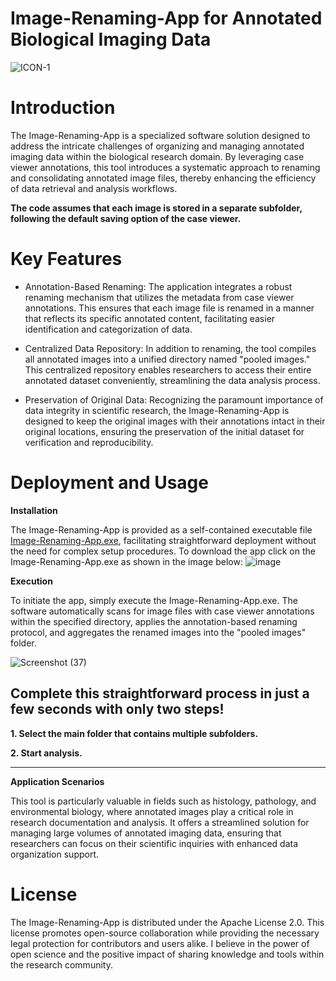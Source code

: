# **Image-Renaming-App for Annotated Biological Imaging Data**

  ![ICON-1](https://github.com/Anas-Odeh/Image-Renaming-App/assets/133384773/a0ca77ec-3ca9-430c-b4f5-f7c4c1409045)


# Introduction

The Image-Renaming-App is a specialized software solution designed to address the intricate challenges of organizing and managing annotated imaging data within the biological research domain. By leveraging case viewer annotations, this tool introduces a systematic approach to renaming and consolidating annotated image files, thereby enhancing the efficiency of data retrieval and analysis workflows.

**The code assumes that each image is stored in a separate subfolder, following the default saving option of the case viewer.**

# Key Features

* Annotation-Based Renaming: The application integrates a robust renaming mechanism that utilizes the metadata from case viewer annotations. This ensures that each image file is renamed in a manner that reflects its specific annotated content, facilitating easier identification and categorization of data.

* Centralized Data Repository: In addition to renaming, the tool compiles all annotated images into a unified directory named "pooled images." This centralized repository enables researchers to access their entire annotated dataset conveniently, streamlining the data analysis process.

* Preservation of Original Data: Recognizing the paramount importance of data integrity in scientific research, the Image-Renaming-App is designed to keep the original images with their annotations intact in their original locations, ensuring the preservation of the initial dataset for verification and reproducibility.

# Deployment and Usage

**Installation**

The Image-Renaming-App is provided as a self-contained executable file [Image-Renaming-App.exe](https://github.com/Anas-Odeh/Image-Renaming-App/releases/tag/Image-Renaming-App), facilitating straightforward deployment without the need for complex setup procedures.
To download the app click on the Image-Renaming-App.exe as shown in the image below:
![image](https://github.com/Anas-Odeh/Image-Renaming-App/assets/133384773/b708e2af-0c70-4ce8-a336-312e3322dbf4)


**Execution**

To initiate the app, simply execute the Image-Renaming-App.exe. The software automatically scans for image files with case viewer annotations within the specified directory, applies the annotation-based renaming protocol, and aggregates the renamed images into the "pooled images" folder.

![Screenshot (37)](https://github.com/Anas-Odeh/Image-Renaming-App/assets/133384773/731b8396-00bf-4fe7-b3b4-17a60eab32ad)

## **Complete this straightforward process in just a few seconds with only two steps!**

**1. Select the main folder that contains multiple subfolders.**

**2. Start analysis.**

---

**Application Scenarios**

This tool is particularly valuable in fields such as histology, pathology, and environmental biology, where annotated images play a critical role in research documentation and analysis. It offers a streamlined solution for managing large volumes of annotated imaging data, ensuring that researchers can focus on their scientific inquiries with enhanced data organization support.


# **License**

The Image-Renaming-App is distributed under the Apache License 2.0. This license promotes open-source collaboration while providing the necessary legal protection for contributors and users alike. I believe in the power of open science and the positive impact of sharing knowledge and tools within the research community. 
